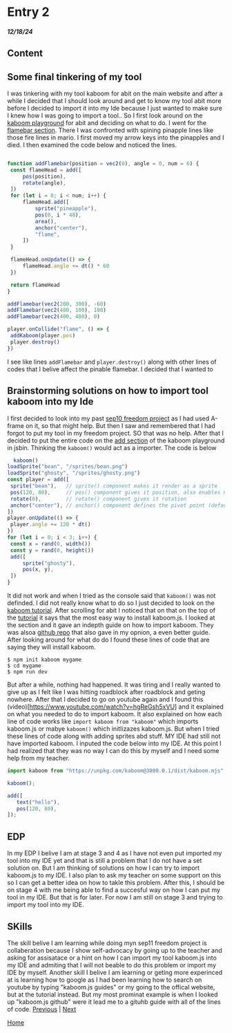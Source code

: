 # Entry 2
##### 12/18/24

## Content

   ## Some final tinkering of my tool
   I was tinkering with my tool kaboom for abit on the main website and after a while I decided that I should look around and get to know my tool abit more before I decided to import it into my Ide because I just wanted to make sure I knew how I was going to import a tool.. So I first look around on the [kaboom playground]() for abit and deciding on what to do. I went for the [flamebar section](https://kaboomjs.com/play?example=flamebar). There I was confronted with spining pinapple lines like those fire lines in mario. I first moved my arrow keys into the pinapples and I died. I then examined the code below and noticed the lines.
   ````js

function addFlamebar(position = vec2(0), angle = 0, num = 6) {
	const flameHead = add([
		pos(position),
		rotate(angle),
	])
	for (let i = 0; i < num; i++) {
		flameHead.add([
			sprite("pineapple"),
			pos(0, i * 48),
			area(),
			anchor("center"),
			"flame",
		])
	}

	flameHead.onUpdate(() => {
		flameHead.angle += dt() * 60
	})

	return flameHead
}

addFlamebar(vec2(200, 300), -60)
addFlamebar(vec2(480, 100), 180)
addFlamebar(vec2(400, 480), 0)

player.onCollide("flame", () => {
	addKaboom(player.pos)
	player.destroy()
})
   ````
  I see like lines `addFlamebar` and `player.destroy()` along with other lines of codes that I belive affect the pinable flamebar. I decided that I wanted to 
   ## Brainstorming solutions on how to import tool kaboom into my Ide
   I first decided to look into my past [sep10 freedom project](https://github.com/fatjond0413/sep10-freedom-project/blob/main/index.html) as I had used A-frame on it, so that might help. But then I saw and remembered that I had forgot to put my tool in my freedom project. SO that was no help. After that I decided to put the entire code on the [add section](https://kaboomjs.com/play?example=add) of the kaboom playground in jsbin. Thinking the `kaboom()` would act as a importer. The code is below
   ````js
     kaboom()
loadSprite("bean", "/sprites/bean.png")
loadSprite("ghosty", "/sprites/ghosty.png")
const player = add([
	sprite("bean"),   // sprite() component makes it render as a sprite
	pos(120, 80),     // pos() component gives it position, also enables movement
	rotate(0),        // rotate() component gives it rotation
	anchor("center"), // anchor() component defines the pivot point (defaults to "topleft")
])
player.onUpdate(() => {
	player.angle += 120 * dt()
})
for (let i = 0; i < 3; i++) {
	const x = rand(0, width())
	const y = rand(0, height())
	add([
		sprite("ghosty"),
		pos(x, y),
	])
}
   ````

It did not work and when I tried as the console said that `kaboom()` was not definded. I did not really know what to do so I just decided to look on the [kaboom tutorial](https://kaboomjs.com/doc/setup). After scrolling for abit I noticed that on that on the top of the [tutorial](https://kaboomjs.com/doc/setup) it says that the most easy way to install kaboom.js. I looked at the section and it gave an indepth guide on how to import kaboom. They was alsoa [github repo](https://github.com/replit/kaboom?tab=readme-ov-file) that also gave in my opnion, a even better guide. After looking around for what do do I found these lines of code that are saying they will install kaboom.
````
$ npm init kaboom mygame
$ cd mygame
$ npm run dev
````
 But after a while, nothing had happened. It was tiring and I really wanted to give up as I felt like I was hitting roadblock after roadblock and geting nowhere. After that I decided to go on youtube again and I found this (video)[https://www.youtube.com/watch?v=hgReGsh5xVU] and it explained on what you needed to do to import kaboom. It also explained on how each line of code works like `import kaboom from "kaboom"` which imports kaboom.js or mabye `kaboom()` which initlizazes kaboom.js. But when I tried these lines of code along with adding sprites abd stuff. MY IDE had still not have imported kaboom. I inputed the code below into my IDE. At this point I had realized that they was no way I can do this by myself and I need some help from my teacher. 
 ````js
import kaboom from "https://unpkg.com/kaboom@3000.0.1/dist/kaboom.mjs";

kaboom();

add([
    text("hello"),
    pos(120, 80),
]);

 ````
## EDP
 In my EDP I belive I am at stage 3 and 4 as I have not even put imported my tool into my IDE yet and that is still a problem that I do not have a set solution on. But I am thinking of solutions on how I can try to import kaboom.js to my IDE. I also plan to ask my teacher on some support on this so I can get a better idea on how to takle this problem. After this, I should be on stage 4 with me being able to find a succesful way on how I can put my tool in my IDE. But that is for later. For now I am still on stage 3 and trying to import my tool into my IDE.

## SKills
The skill belive I am learning while doing myn sep11 freedom project is  collaberation because I show self-advocacy by going up to the teacher and asking for assisatace or a hint on how I can import my tool kaboom.js into my IDE and admiting that I will not beable to do this problem or import my IDE by myself. Another skill I belive I am learning or geting more experinced at is learning how to google as I had been learning how to search on youtube by typing "kaboom.js guides" or my going to the offical website, but at the tutorial instead. But my most prominat example is when I looked up "kaboom.js github" were it lead me to a gituhb guide with all of the lines of code. 
[Previous](entry01.md) | [Next](entry03.md)

[Home](../README.md)

